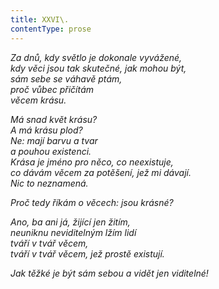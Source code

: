```yaml
---
title: XXVI\.
contentType: prose
---
```


<section>

_Za dnů, kdy světlo je dokonale vyvážené,  
kdy věci jsou tak skutečné, jak mohou být,  
sám sebe se váhavě ptám,  
proč vůbec přičítám  
věcem krásu._

</section>

<section>

_Má snad květ krásu?  
A má krásu plod?  
Ne: mají barvu a tvar  
a pouhou existenci.  
Krása je jméno pro něco, co neexistuje,  
co dávám věcem za potěšení, jež mi dávají.  
Nic to neznamená._

</section>

<section>

_Proč tedy říkám o věcech: jsou krásné?_

</section>

<section>

_Ano, ba ani já, žijící jen žitím,  
neuniknu neviditelným lžím lidí  
tváří v tvář věcem,  
tváří v tvář věcem, jež prostě existují._

</section>

<section>

_Jak těžké je být sám sebou a vidět jen viditelné!_

</section>
